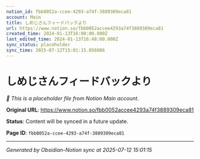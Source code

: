 ```yaml
---
notion_id: fbb0052a-ccee-4293-a74f-3889309eca81
account: Main
title: しめじさんフィードバックより
url: https://www.notion.so/fbb0052accee4293a74f3889309eca81
created_time: 2024-01-13T16:00:00.000Z
last_edited_time: 2024-01-13T16:48:00.000Z
sync_status: placeholder
sync_time: 2025-07-12T15:01:15.056086
---
```


# しめじさんフィードバックより

*🔄 This is a placeholder file from Notion Main account.*

**Original URL**: https://www.notion.so/fbb0052accee4293a74f3889309eca81

**Status**: Content will be synced in a future update.

**Page ID**: `fbb0052a-ccee-4293-a74f-3889309eca81`

---

*Generated by Obsidian-Notion sync at 2025-07-12 15:01:15*
